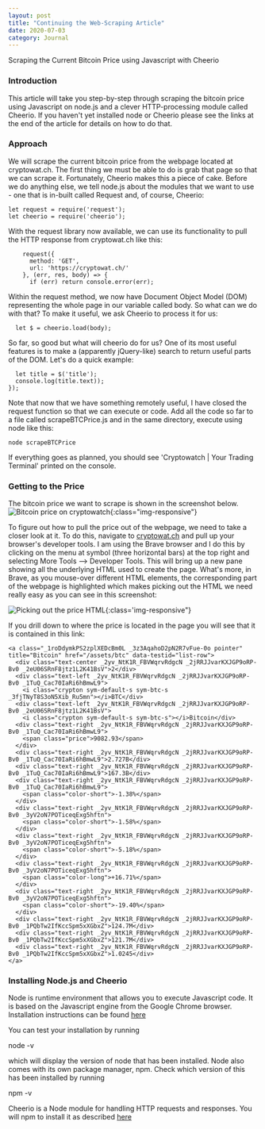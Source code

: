 ```yaml
---
layout: post
title: "Continuing the Web-Scraping Article"
date: 2020-07-03
category: Journal
---
```


Scraping the Current Bitcoin Price using Javascript with Cheerio

### Introduction
This article will take you step-by-step through scraping the bitcoin price using Javascript on node.js and a clever HTTP-processing module called Cheerio. If you haven't yet installed node or Cheerio please see the links at the end of the article for details on how to do that.

### Approach
We will scrape the current bitcoin price from the webpage located at cryptowat.ch. The first thing we must be able to do is grab that page so that we can scrape it. Fortunately, Cheerio makes this a piece of cake. Before we do anything else, we tell node.js about the modules that we want to use - one that is in-built called Request and, of course, Cheerio:

    let request = require('request');
    let cheerio = require('cheerio');

With the request library now available, we can use its functionality to pull the HTTP response from cryptowat.ch like this:

```
    request({
      method: 'GET',
      url: 'https://cryptowat.ch/'
    }, (err, res, body) => {
      if (err) return console.error(err);
```

Within the request method, we now have Document Object Model (DOM) representing the whole page in our variable called body. So what can we do with that? To make it useful, we ask Cheerio to process it for us:

      let $ = cheerio.load(body);

So far, so good but what will cheerio do for us? One of its most useful features is to make a (apparently jQuery-like) search to return useful parts of the DOM. Let's do a quick example:

      let title = $('title');
      console.log(title.text));
    });

Note that now that we have something remotely useful, I have closed the request function so that we can execute or code. Add all the code so far to a file called scrapeBTCPrice.js and in the same directory, execute using node like this:

    node scrapeBTCPrice

If everything goes as planned, you should see 'Cryptowatch \| Your Trading Terminal' printed on the console.

### Getting to the Price
The bitcoin price we want to scrape is shown in the screenshot below.
![Bitcoin price on cryptowatch]({{site.url}}/assets/images/BitcoinPriceOnCryptowatch.png){:class="img-responsive"}

To figure out how to pull the price out of the webpage, we need to take a closer look at it. To do this, navigate to [cryptowat.ch](https://cryptowat.ch) and pull up your browser's developer tools. I am using the Brave browser and I do this by clicking on the menu at symbol (three horizontal bars) at the top right and selecting More Tools --> Developer Tools. This will bring up a new pane showing all the underlying HTML used to create the page. What's more, in Brave, as you mouse-over different HTML elements, the corresponding part of the webpage is highlighted which makes picking out the HTML we need really easy as you can see in this screenshot:

![Picking out the price HTML]({{site.url}}/assets/images/ShowingHTMLBreakdown.png){:class='img-responsive"}

If you drill down to where the price is located in the page you will see that it is contained in this link:

```
<a class="_1roDdymkPS2zplXEDcBm0L _3z3AqahoD2pN2R7vFue-0o pointer" title="Bitcoin" href="/assets/btc" data-testid="list-row">
  <div class="text-center _2yv_NtK1R_FBVWqrvRdgcN _2jRRJJvarKXJGP9oRP-Bv0 _2eU06SRnF8jtz1L2K41BsV">2</div>
  <div class="text-left _2yv_NtK1R_FBVWqrvRdgcN _2jRRJJvarKXJGP9oRP-Bv0 _1TuQ_Cac70IaRi6hBmwL9">
    <i class="crypton sym-default-s sym-btc-s _3fjTNyT8S3oN5Xib_Ru5mn"></i>BTC</div>
  <div class="text-left _2yv_NtK1R_FBVWqrvRdgcN _2jRRJJvarKXJGP9oRP-Bv0 _2eU06SRnF8jtz1L2K41BsV">
    <i class="crypton sym-default-s sym-btc-s"></i>Bitcoin</div>
  <div class="text-right _2yv_NtK1R_FBVWqrvRdgcN _2jRRJJvarKXJGP9oRP-Bv0 _1TuQ_Cac70IaRi6hBmwL9">
    <span class="price">9082.93</span>
  </div>
  <div class="text-right _2yv_NtK1R_FBVWqrvRdgcN _2jRRJJvarKXJGP9oRP-Bv0 _1TuQ_Cac70IaRi6hBmwL9">2.727B</div>
  <div class="text-right _2yv_NtK1R_FBVWqrvRdgcN _2jRRJJvarKXJGP9oRP-Bv0 _1TuQ_Cac70IaRi6hBmwL9">167.3B</div>
  <div class="text-right _2yv_NtK1R_FBVWqrvRdgcN _2jRRJJvarKXJGP9oRP-Bv0 _1TuQ_Cac70IaRi6hBmwL9">
    <span class="color-short">-1.38%</span>
  </div>
  <div class="text-right _2yv_NtK1R_FBVWqrvRdgcN _2jRRJJvarKXJGP9oRP-Bv0 _3yV2oN7POTiceqExg5hftn">
    <span class="color-short">-1.58%</span>
  </div>
  <div class="text-right _2yv_NtK1R_FBVWqrvRdgcN _2jRRJJvarKXJGP9oRP-Bv0 _3yV2oN7POTiceqExg5hftn">
    <span class="color-short">-5.18%</span>
  </div>
  <div class="text-right _2yv_NtK1R_FBVWqrvRdgcN _2jRRJJvarKXJGP9oRP-Bv0 _3yV2oN7POTiceqExg5hftn">
    <span class="color-long">+16.71%</span>
  </div>
  <div class="text-right _2yv_NtK1R_FBVWqrvRdgcN _2jRRJJvarKXJGP9oRP-Bv0 _3yV2oN7POTiceqExg5hftn">
    <span class="color-short">-19.40%</span>
  </div>
  <div class="text-right _2yv_NtK1R_FBVWqrvRdgcN _2jRRJJvarKXJGP9oRP-Bv0 _1PQbTw2IfKccSpm5xXGbxZ">124.7M</div>
  <div class="text-right _2yv_NtK1R_FBVWqrvRdgcN _2jRRJJvarKXJGP9oRP-Bv0 _1PQbTw2IfKccSpm5xXGbxZ">121.7M</div>
  <div class="text-right _2yv_NtK1R_FBVWqrvRdgcN _2jRRJJvarKXJGP9oRP-Bv0 _1PQbTw2IfKccSpm5xXGbxZ">1.0245</div>
</a>
```

### Installing Node.js and Cheerio

Node is runtime environment that allows you to execute Javascript code. It is based on the Javascript engine from the Google Chrome browser. Installation instructions can be found [here](https://nodejs.org/en/download/)

You can test your installation by running

node -v

which will display the version of node that has been installed. Node also comes with its own package manager, npm. Check which version of this has been installed by running 

npm -v

Cheerio is a Node module for handling HTTP requests and responses. You will npm to install it as described [here](https://www.npmjs.com/package/cheerio)

